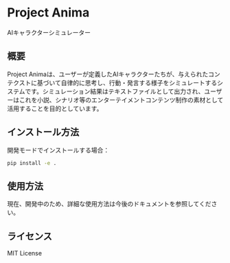 # Project Anima

AIキャラクターシミュレーター

## 概要

Project Animaは、ユーザーが定義したAIキャラクターたちが、与えられたコンテクストに基づいて自律的に思考し、行動・発言する様子をシミュレートするシステムです。シミュレーション結果はテキストファイルとして出力され、ユーザーはこれを小説、シナリオ等のエンターテイメントコンテンツ制作の素材として活用することを目的としています。

## インストール方法

開発モードでインストールする場合：

```bash
pip install -e .
```

## 使用方法

現在、開発中のため、詳細な使用方法は今後のドキュメントを参照してください。

## ライセンス

MIT License 